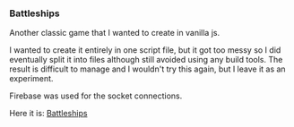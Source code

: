 ### Battleships

Another classic game that I wanted to create in vanilla js.

I wanted to create it entirely in one script file, but it got too messy so I did eventually split it into files although still avoided using any build tools. The result is difficult to manage and I wouldn't try this again, but I leave it as an experiment.

Firebase was used for the socket connections.

Here it is: [Battleships](https://too-old-to-code.github.io/battleships/)